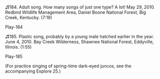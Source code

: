 ♫184. Adult song. How many songs of just one type? A lot! May 29, 2010.
Redbird Wildlife Management Area, Daniel Boone National Forest, Big
Creek, Kentucky. (7:19)

Play-184

♫185. Plastic song, probably by a young male hatched earlier in the
year. June 4, 2010. Bay Creek Wilderness, Shawnee National Forest,
Eddyville, Illinois. (1:55)

Play-185

(For practice singing of spring-time dark-eyed juncos, see the accompanying Explore 25.)
